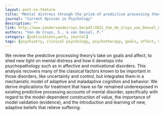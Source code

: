 ```yaml
---
layout: post-no-feature
title: "Mental distress through the prism of predictive processing theory"
journal: "Current Opinion in Psychology"
description: ""
link: http://www.sandervandecruys.be/pdf/2021_Van_de_Cruys_van_Dessel_COP.pdf
authors: "Van de Cruys, S., & van Dessel, P."
category: [publications,work, journal]
tags: [psychiatry, clinical psychology, psychotherapy, goals, affect, mental distress, predictive processing]
---
```

We review the predictive processing theory’s take on goals and affect, to shed new light on mental distress and how it develops into psychopathology such as in affective and motivational disorders. This analysis recovers many of the classical factors known to be important in those disorders, like uncertainty and control, but integrates them in a mechanistic model of adaptive and maladaptive cognition and behavior. We derive implications for treatment that have so far remained underexposed in existing predictive processing accounts of mental disorder, specifically with regard to the model-dependent construction of value, the importance of model validation (evidence), and the introduction and learning of new, adaptive beliefs that relieve suffering.